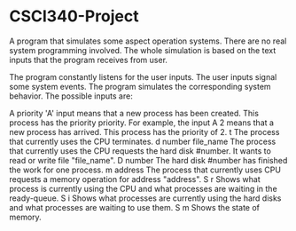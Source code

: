 # CSCI340-Project
A program that simulates some aspect operation systems. There are no real system programming involved. 
The whole simulation is based on the text inputs that the program receives from user.

The program constantly listens for the user inputs. The user inputs signal some system events.
The program simulates the corresponding system behavior. The possible inputs are:

A priority 
  'A' input means that a new process has been created. This process has the priority priority. 
  For example, the input A 2 means that a new process has arrived. This process has the priority of 2.
t
  The process that currently uses the CPU terminates.
d number file_name
  The process that currently uses the CPU requests the hard disk #number. It wants to read or write file "file_name".
D number
  The hard disk #number has finished the work for one process.
m address
  The process that currently uses CPU requests a memory operation for address "address".
S r
  Shows what process is currently using the CPU and what processes are waiting in the ready-queue.
S i
  Shows what processes are currently using the hard disks and what processes are waiting to use them. 
S m 
  Shows the state of memory.

